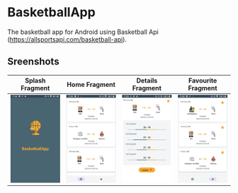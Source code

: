 # BasketballApp
The basketball app for Android using Basketball Api (https://allsportsapi.com/basketball-api).
## Sreenshots
Splash Fragment|Home Fragment|Details Fragment|Favourite Fragment
----|----|----|----
 ![](screenshots/screenshots_splash.jpg)  | ![](screenshots/screenshots_home.jpg) | ![](Screenshots/screenshots_details.jpg)  | ![](screenshots/screenshots_favourite.jpg)

